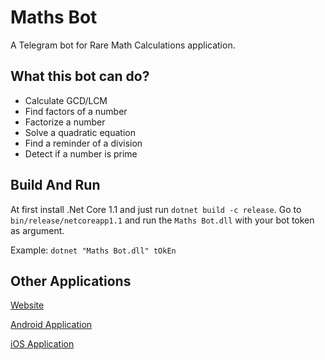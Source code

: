 # Maths Bot
A Telegram bot for Rare Math Calculations application.
## What this bot can do?
* Calculate GCD/LCM
* Find factors of a number
* Factorize a number
* Solve a quadratic equation
* Find a reminder of a division
* Detect if a number is prime
## Build And Run
At first install .Net Core 1.1 and just run `dotnet build -c release`. Go to `bin/release/netcoreapp1.1` and run the `Maths Bot.dll` with your bot token as argument.

Example: `dotnet "Maths Bot.dll" tOkEn`
## Other Applications
[Website](https://hirbodbehnam.github.io/)

[Android Application](https://cafebazaar.ir/app/com.hirbod.maths)

[iOS Application](https://sibapp.com/applications/maths)
